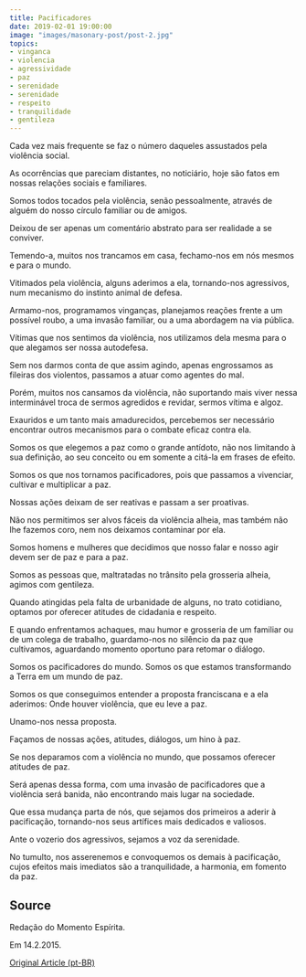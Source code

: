```yaml
---
title: Pacificadores
date: 2019-02-01 19:00:00
image: "images/masonary-post/post-2.jpg"
topics: 
- vinganca
- violencia
- agressividade
- paz
- serenidade
- serenidade
- respeito
- tranquilidade
- gentileza
---
```


Cada vez mais frequente se faz o número daqueles assustados pela violência
social.

As ocorrências que pareciam distantes, no noticiário, hoje são fatos em nossas
relações sociais e familiares.

Somos todos tocados pela violência, senão pessoalmente, através de alguém do
nosso círculo familiar ou de amigos.

Deixou de ser apenas um comentário abstrato para ser realidade a se conviver.

Temendo-a, muitos nos trancamos em casa, fechamo-nos em nós mesmos e para o
mundo.

Vitimados pela violência, alguns aderimos a ela, tornando-nos agressivos, num
mecanismo do instinto animal de defesa.

Armamo-nos, programamos vinganças, planejamos reações frente a um possível
roubo, a uma invasão familiar, ou a uma abordagem na via pública.

Vítimas que nos sentimos da violência, nos utilizamos dela mesma para o que
alegamos ser nossa autodefesa.

Sem nos darmos conta de que assim agindo, apenas engrossamos as fileiras dos
violentos, passamos a atuar como agentes do mal.

Porém, muitos nos cansamos da violência, não suportando mais viver nessa
interminável troca de sermos agredidos e revidar, sermos vítima e algoz.

Exauridos e um tanto mais amadurecidos, percebemos ser necessário encontrar
outros mecanismos para o combate eficaz contra ela.

Somos os que elegemos a paz como o grande antídoto, não nos limitando à sua
definição, ao seu conceito ou em somente a citá-la em frases de efeito.

Somos os que nos tornamos pacificadores, pois que passamos a vivenciar,
cultivar e multiplicar a paz.

Nossas ações deixam de ser reativas e passam a ser proativas.

Não nos permitimos ser alvos fáceis da violência alheia, mas também não lhe
fazemos coro, nem nos deixamos contaminar por ela.

Somos homens e mulheres que decidimos que nosso falar e nosso agir devem ser de
paz e para a paz.

Somos as pessoas que, maltratadas no trânsito pela grosseria alheia, agimos com
gentileza.

Quando atingidas pela falta de urbanidade de alguns, no trato cotidiano,
optamos por oferecer atitudes de cidadania e respeito.

E quando enfrentamos achaques, mau humor e grosseria de um familiar ou de um
colega de trabalho, guardamo-nos no silêncio da paz que cultivamos, aguardando
momento oportuno para retomar o diálogo.

Somos os pacificadores do mundo. Somos os que estamos transformando a Terra em
um mundo de paz.

Somos os que conseguimos entender a proposta franciscana e a ela aderimos: Onde
houver violência, que eu leve a paz.

Unamo-nos nessa proposta.

Façamos de nossas ações, atitudes, diálogos, um hino à paz.

Se nos deparamos com a violência no mundo, que possamos oferecer atitudes de
paz.

Será apenas dessa forma, com uma invasão de pacificadores que a violência será
banida, não encontrando mais lugar na sociedade.

Que essa mudança parta de nós, que sejamos dos primeiros a aderir à
pacificação, tornando-nos seus artífices mais dedicados e valiosos.

Ante o vozerio dos agressivos, sejamos a voz da serenidade.

No tumulto, nos asserenemos e convoquemos os demais à pacificação, cujos
efeitos mais imediatos são a tranquilidade, a harmonia, em fomento da paz.

## Source
Redação do Momento Espírita.

Em 14.2.2015.

[Original Article (pt-BR)](http://momento.com.br/pt/ler_texto.php?id=4386)
